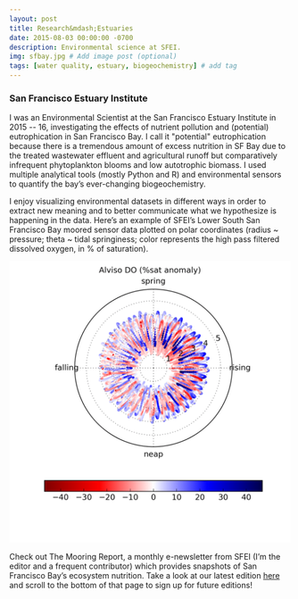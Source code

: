 ```yaml
---
layout: post
title: Research&mdash;Estuaries
date: 2015-08-03 00:00:00 -0700
description: Environmental science at SFEI.
img: sfbay.jpg # Add image post (optional)
tags: [water quality, estuary, biogeochemistry] # add tag
---
```


### San Francisco Estuary Institute
I was an Environmental Scientist at the San Francisco Estuary Institute in 2015 -- 16, investigating the effects of nutrient pollution and (potential) eutrophication in San Francisco Bay. I call it "potential" eutrophication because there is a tremendous amount of excess nutrition in SF Bay due to the treated wastewater effluent and agricultural runoff but comparatively infrequent phytoplankton blooms and low autotrophic biomass. I used multiple analytical tools (mostly Python and R) and environmental sensors to quantify the bay’s ever-changing biogeochemistry.

I enjoy visualizing environmental datasets in different ways in order to extract new meaning and to better communicate what we hypothesize is happening in the data. Here’s an example of SFEI’s Lower South San Francisco Bay moored sensor data plotted on polar coordinates (radius ~ pressure; theta ~ tidal springiness; color represents the high pass filtered dissolved oxygen, in % of saturation).

![png](../assets/img/LSB_fireworks.gif)

Check out The Mooring Report, a monthly e-newsletter from SFEI (I’m the editor and a frequent contributor) which provides snapshots of San Francisco Bay’s ecosystem nutrition. Take a look at our latest edition [here](https://www.sfei.org/tmr/2016-06) and scroll to the bottom of that page to sign up for future editions!
